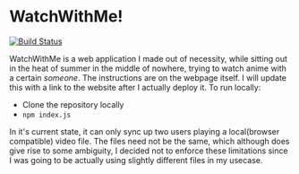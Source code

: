 # WatchWithMe!
[![Build Status](https://travis-ci.com/ssd71/watchwithme.svg?branch=master)](https://travis-ci.com/ssd71/watchwithme)


WatchWithMe is a web application I made out of necessity, while sitting out in the heat of summer in the middle of nowhere, trying to watch anime with a certain _someone_. The instructions are on the webpage itself. I will update this with a link to the website after I actually deploy it. To run locally:

- Clone the repository locally
- `npm index.js`

In it's current state, it can only sync up two users playing a local(browser compatible) video file. The files need not be the same, which although does give rise to some ambiguity, I decided not to enforce these limitations since I was going to be actually using slightly different files in my usecase.

